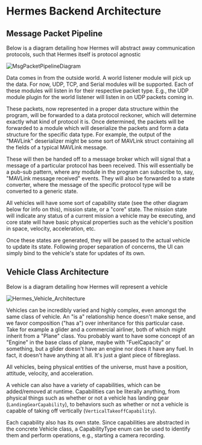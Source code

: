 # Hermes Backend Architecture

## Message Packet Pipeline
Below is a diagram detailing how Hermes will abstract away communication protocols, such that Hermes itself is protocol agnostic

![MsgPacketPipelineDiagram](https://github.com/user-attachments/assets/2e48c58b-d451-44e1-88a1-460f95cf15a1)

Data comes in from the outside world. A world listener module will pick up the data. For now, UDP, TCP, and Serial modules will be supported. Each of these modules will listen in for their respective packet type. E.g., the UDP module plugin for the world listener will listen in on UDP packets coming in.

These packets, now represented in a proper data structure within the program, will be forwarded to a data protocol reckoner, which will determine exactly what kind of protocol it is. Once determined, the packets will be forwarded to a module which will deserialize the packets and form a data structure for the specific data type. For example, the output of the "MAVLink" deserializer might be some sort of MAVLink struct containing all the fields of a typical MAVLink message.

These will then be handed off to a message broker which will signal that a message of a particular protocol has been received. This will essentially be a pub-sub pattern, where any module in the program can subscribe to, say, "MAVLink message received" events. They will also be forwarded to a state converter, where the message of the specific protocol type will be converted to a generic state. 

All vehicles will have some sort of capability state (see the other diagram below for info on this), mission state, or a "core" state. The mission state will indicate any status of a current mission a vehicle may be executing, and core state will have basic physical properties such as the vehicle's position in space, velocity, acceleration, etc.

Once these states are generated, they will be passed to the actual vehicle to update its state. Following proper separation of concerns, the UI can simply bind to the vehicle's state for updates of its own.

## Vehicle Class Architecture
Below is a diagram detailing how Hermes will represent a vehicle 

![Hermes_Vehicle_Architecture](https://github.com/user-attachments/assets/1e63a251-d4dd-40fc-ac50-f347f774879a)

Vehicles can be incredibly varied and highly complex, even amongst the same class of vehicle. An "is a" relationship hence doesn't make sense, and we favor composition ("has a") over inheritance for this particular case. Take for example a glider and a commercial airliner, both of which might inherit from a "Plane" class. You probably want to have some concept of an "Engine" in the base class of plane, maybe with "FuelCapacity" or something, but a glider doesn't have an engine nor does it have any fuel. In fact, it doesn't have anything at all. It's just a giant piece of fibreglass.

All vehicles, being physical entities of the universe, must have a position, attitude, velocity, and acceleration. 

A vehicle can also have a variety of capabilities, which can be added/removed at runtime. Capabilities can be literally anything, from physical things such as whether or not a vehicle has landing gear (``LandingGearCapability``), to behaviors such as whether or not a vehicle is capable of taking off vertically (``VerticalTakeoffCapability``).

Each capability also has its own state. Since capabilities are abstracted in the concrete Vehicle class, a CapabilityType enum can be used to identify them and perform operations, e.g., starting a camera recording.
